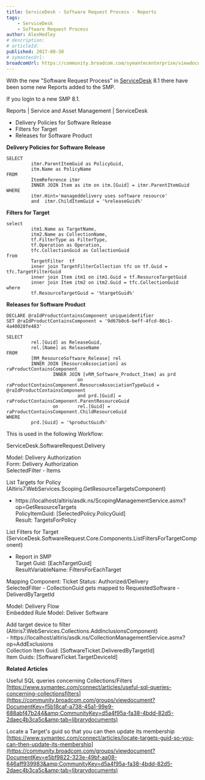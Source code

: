 ```yaml
---
title: ServiceDesk - Software Request Process - Reports
tags:
    - ServiceDesk
    - Software Request Process
author: AlexHedley
# description: 
# articleId: 
published: 2017-08-30
# symantecUrl:
broadcomUrl: https://community.broadcom.com/symantecenterprise/viewdocument/servicedesk-software-request-proc-6?CommunityKey=04ead5e9-3643-4118-b853-afa5a58710c6&tab=librarydocuments
---
```


With the new "Software Request Process" in [ServiceDesk](https://www.symantec.com/products/service-desk) 8.1 there have been some new Reports added to the SMP.

If you login to a new SMP 8.1.
  
Reports | Service and Asset Management | ServiceDesk
  
- Delivery Policies for Software Release
- Filters for Target
- Releases for Software Product

**Delivery Policies for Software Release**

    SELECT 
             itmr.ParentItemGuid as PolicyGuid, 
             itm.Name as PolicyName
    FROM 
             ItemReference itmr
             INNER JOIN Item as itm on itm.[Guid] = itmr.ParentItemGuid
    WHERE 
             itmr.Hint='manageddelivery uses software resource'
             and  itmr.ChildItemGuid = '%releaseGuid%'

**Filters for Target**

    select 
             itm1.Name as TargetName, 
             itm2.Name as CollectionName,
             tf.FilterType as FilterType, 
             tf.Operation as Operation, 
             tfc.CollectionGuid as CollectionGuid
    from 
             TargetFilter  tf
             inner join TargetFilterCollection tfc on tf.Guid = tfc.TargetFilterGuid
             inner join Item itm1 on itm1.Guid = tf.ResourceTargetGuid
             inner join Item itm2 on itm2.Guid = tfc.CollectionGuid
    where 
             tf.ResourceTargetGuid = '%targetGuid%'

**Releases for Software Product**

    DECLARE @raIdProductContainsComponent uniqueidentifier
    SET @raIdProductContainsComponent = '9d67b0c6-beff-4fcd-86c1-4a40028fe483'
    
    SELECT 
             rel.[Guid] as ReleaseGuid,
             rel.[Name] as ReleaseName
    FROM
             [RM_ResourceSoftware_Release] rel
             INNER JOIN [ResourceAssociation] as raProductContainsComponent
                     INNER JOIN [vRM_Software_Product_Item] as prd
                              on raProductContainsComponent.ResourceAssociationTypeGuid = @raIdProductContainsComponent
                              and prd.[Guid] = raProductContainsComponent.ParentResourceGuid
                     on       rel.[Guid] = raProductContainsComponent.ChildResourceGuid
    WHERE
             prd.[Guid] = '%productGuid%'

This is used in the following Workflow:
  
ServiceDesk.SoftwareRequest.Delivery
  
Model: Delivery Authorization  
Form: Delivery Authorization  
SelectedFilter - Items
  
List Targets for Policy (Altiris7.WebServices.Scoping.GetResourceTargetsComponent)  
- https://localhost/altiris/asdk.ns/ScopingManagementService.asmx?op=GetResourceTargets  
PolicyItemGuid: [SelectedPolicy.PolicyGuid]  
Result: TargetsForPolicy
  
List Filters for Target (ServiceDesk.SoftwareRequest.Core.Components.ListFiltersForTargetComponent)  
- Report in SMP  
Target Guid: [EachTargetGuid]  
ResultVariableName: FiltersForEachTarget
  
Mapping Component: Ticket Status: Authorized/Delivery  
SelectedFilter - CollectionGuid gets mapped to RequestedSoftware - DeliverdByTargetId
  
Model: Delivery Flow  
Embedded Rule Model: Deliver Software
  
Add target device to filter (Altiris7.WebServices.Collections.AddInclusionsComponent)  
- https://localhost/altiris/asdk.ns/CollectionManagementService.asmx?op=AddExclusions  
Collection Item Guid: [SoftwareTicket.DeliveredByTargetId]  
Item Guids: [SoftwareTicket.TargetDeviceId]

**Related Articles**
  
Useful SQL queries concerning Collections/Filters  
[https://www.symantec.com/connect/articles/useful-sql-queries-concerning-collectionsfilters](https://community.broadcom.com/groups/viewdocument?DocumentKey=f5b18caf-a738-45a1-99e9-688abf47b244&amp;CommunityKey=d5a4f95a-fa38-4bdd-82d5-2daec4b3ca5c&amp;tab=librarydocuments)
  
Locate a Target's guid so that you can then update its membership  
[https://www.symantec.com/connect/articles/locate-targets-guid-so-you-can-then-update-its-membership](https://community.broadcom.com/groups/viewdocument?DocumentKey=e5bf9822-323e-49bf-aa08-646aff939983&amp;CommunityKey=d5a4f95a-fa38-4bdd-82d5-2daec4b3ca5c&amp;tab=librarydocuments)
